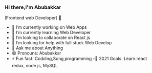 ### Hi there,I'm Abubakkar
(Frontend web Developer) 👋



- 🔭 I’m currently working on Web Apps
- 🌱 I’m currently learning Web Developer
- 👯 I’m looking to collaborate on React js
- 🤔 I’m looking for help with full stuck Web Develop
- 💬 Ask me about Anything
- 😄 Pronouns: Abubakkar
- ⚡ Fun fact: Codding,Song,programming
-🥅 2021 Goals: Learn react redux, node js, MySQL

